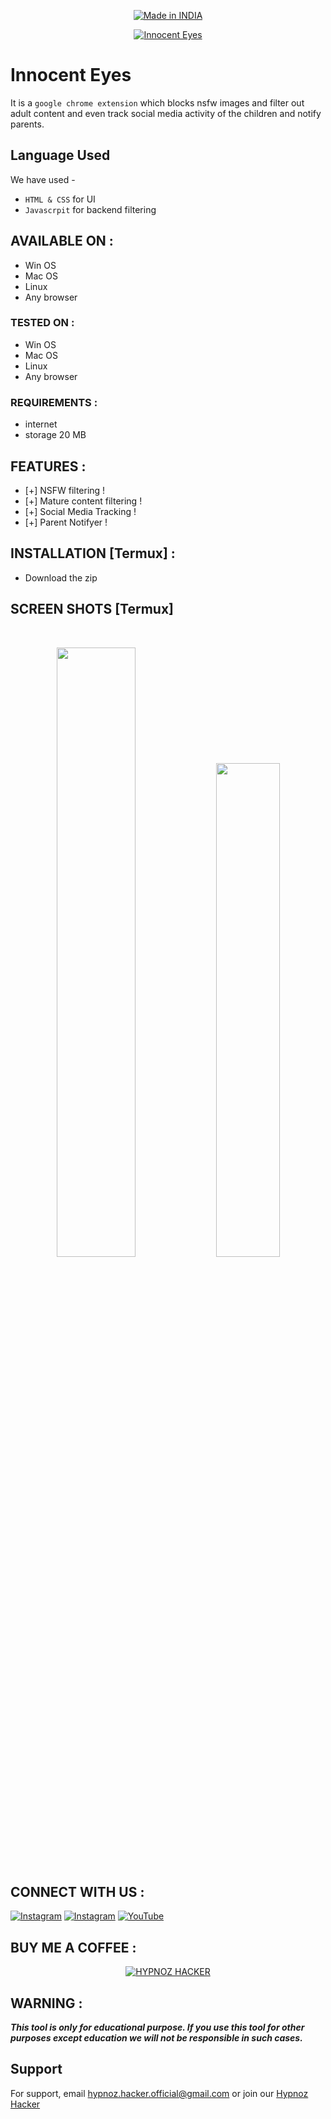 <p align="center">
<a href="https://bit.ly/2BNk3P1"><img title="Made in INDIA" src="https://img.shields.io/badge/MADE%20IN-INDIA-SCRIPT?colorA=%23ff8100&colorB=%23017e40&colorC=%23ff0000&style=for-the-badge"></a>
</p>
<p align="center">
<p align="center">
<a href="https://payhip.com/coderedhacker"><img title="Innocent Eyes" src="https://media.discordapp.net/attachments/1036219455610552320/1140515971661049916/My_project-1.jpg?width=1440&height=480"></a>
</p>

# Innocent Eyes

It is a `google chrome extension` which blocks nsfw images and filter out adult content and even track social media activity of the children and notify parents.

## Language Used

We have used -
- `HTML & CSS` for UI
- `Javascrpit` for backend filtering

## AVAILABLE ON :

* Win OS
* Mac OS
* Linux
* Any browser

### TESTED ON :

* Win OS
* Mac OS
* Linux
* Any browser

### REQUIREMENTS :
* internet
* storage 20 MB

## FEATURES :
* [+] NSFW filtering !
* [+] Mature content filtering !
* [+] Social Media Tracking !
* [+] Parent Notifyer !

## INSTALLATION [Termux] :

* Download the zip

## SCREEN SHOTS [Termux]

<br>
<p align="center">
<img width="50%" src="https://media.discordapp.net/attachments/1036219455610552320/1140513108838846565/image.png"/>
<img width="45%" src="https://media.discordapp.net/attachments/1036219455610552320/1140513190153826367/image.png"/>
</p>

## CONNECT WITH US :

[![Instagram](https://img.shields.io/badge/INSTAGRAM-FOLLOW-red?style=for-the-badge&logo=instagram)](https://www.instagram.com/hypnoz.hacker)
[![Instagram](https://img.shields.io/badge/WEBSITE-VISIT-yellow?style=for-the-badge&logo=blogger)](https://payhip.com/coderedhacker)
<a href="https://youtube.com/@hypnoz.hacker"><img title="YouTube" src="https://img.shields.io/badge/Hypnoz.Hackers-red?style=for-the-badge&logo=Youtube"></a>

## BUY ME A COFFEE :

<p align="center">
<a href="https://www.buymeacoffee.com/hypnozhackp"><img title="HYPNOZ HACKER" src="https://camo.githubusercontent.com/ae8af018f80649f3d379eb23dbf59acceaffa24e/68747470733a2f2f6c69626572617061792e636f6d2f6173736574732f776964676574732f646f6e6174652e737667"></a>
</p>

## WARNING : 
***This tool is only for educational purpose. If you use this tool for other purposes except education we will not be responsible in such cases.***

## Support

For support, email hypnoz.hacker.official@gmail.com or join our [Hypnoz Hacker](https://youtube.com/@hypnoz.hacker)
